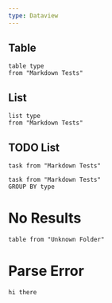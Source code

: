 ```yaml
---
type: Dataview
---
```

## Table
```dataview
table type
from "Markdown Tests"
```

## List
```dataview
list type
from "Markdown Tests"
```

## TODO List
```dataview
task from "Markdown Tests"
```

```dataview
task from "Markdown Tests"
GROUP BY type
```

# No Results

```dataview
table from "Unknown Folder"
```

# Parse Error

```dataview
hi there
```
